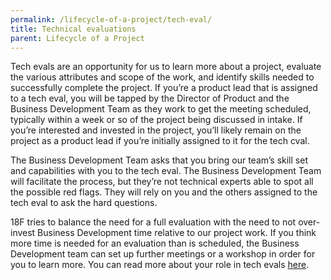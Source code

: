 ```yaml
---
permalink: /lifecycle-of-a-project/tech-eval/
title: Technical evaluations
parent: Lifecycle of a Project
---
```

Tech evals are an opportunity for us to learn more about a project, evaluate the various attributes and scope of the work, and identify skills needed to successfully complete the project. If you’re a product lead that is assigned to a tech eval, you will be tapped by the Director of Product and the Business Development Team as they work to get the meeting scheduled, typically within a week or so of the project being discussed in intake. If you’re interested and invested in the project, you’ll likely remain on the project as a product lead if you’re initially assigned to it for the tech cval.

The Business Development Team asks that you bring our team’s skill set and capabilities with you to the tech eval. The Business Development Team will facilitate the process, but they’re not technical experts able to spot all the possible red flags. They will rely on you and the others assigned to the tech eval to ask the hard questions.

18F tries to balance the need for a full evaluation with the need to not over-invest Business Development time relative to our project work. If you think more time is needed for an evaluation than is scheduled, the Business Development team can set up further meetings or a workshop in order for you to learn more. 
You can read more about your role in tech evals [here](https://docs.google.com/document/d/1N9iVTog-CNwoiVF1R13j9-_NzexeaopHtjDE-M7h3l4/edit#heading=h.8zsg1nccsdr5).
